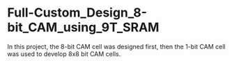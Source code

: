 # Full-Custom_Design_8-bit_CAM_using_9T_SRAM
In this project, the 8-bit CAM cell was designed first,  then the 1-bit CAM cell was used to develop 8x8 bit CAM  cells.
